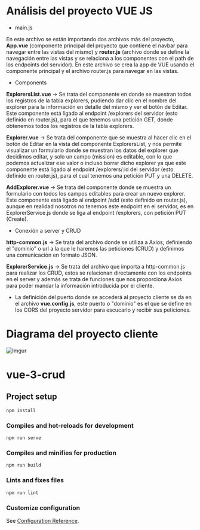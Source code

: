 # Análisis del proyecto VUE JS

* main.js

En este archivo se están importando dos archivos más del proyecto, **App.vue** (componente principal del proyecto que contiene el navbar para navegar entre las vistas del mismo) y **router.js** (archivo donde se define la navegación entre las vistas y se relaciona a los componentes con el path de los endpoints del servidor). En este archivo se crea la app de VUE usando el componente principal y el archivo router.js para navegar en las vistas.

* Components

**ExplorersList.vue** -> Se trata del componente en donde se muestran todos los registros de la tabla explorers, pudiendo dar clic en el nombre del explorer para la información en detalle del mismo y ver el botón de Editar. Este componente está ligado al endpoint /explorers del servidor (esto definido en router.js), para el que tenemos una petición GET, donde obtenemos todos los registros de la tabla explorers.

**Explorer.vue** -> Se trata del componente que se muestra al hacer clic en el botón de Editar en la vista del componente ExplorersList, y nos permite visualizar un formulario donde se muestran los datos del explorer que decidimos editar, y solo un campo (mission) es editable, con lo que podemos actualizar ese valor o incluso borrar dicho explorer ya que este componente está ligado al endpoint /explorers/:id del servidor (esto definido en router.js), para el cual tenemos una petición PUT y una DELETE.

**AddExplorer.vue** -> Se trata del componente donde se muestra un formulario con todos los campos editables para crear un nuevo explorer. Este componente está ligado al endpoint /add (esto definido en router.js), aunque en realidad nosotros no tenemos este endpoint en el servidor, es en ExplorerService.js donde se liga al endpoint /explorers, con petición PUT (Create).


* Conexión a server y CRUD

**http-common.js** -> Se trata del archivo donde se utiliza a Axios, definiendo el "dominio" o url a la que le haremos las peticiones (CRUD) y definimos una comunicación en formato JSON.

**ExplorerService.js** -> Se trata del archivo que importa a http-common.js para realizar los CRUD, estos se relacionan directamente con los endpoints en el server y además se trata de funciones que nos proporciona Axios para poder mandar la información introducida por el cliente.


* La definición del puerto donde se accederá al proyecto cliente se da en el archivo **vue.config.js**, este puerto o "dominio" es el que se define en los CORS del proyecto servidor para escucarlo y recibir sus peticiones.


# Diagrama del proyecto cliente

![Imgur](https://i.imgur.com/6NazN1r.jpg)


# vue-3-crud

## Project setup
```
npm install
```

### Compiles and hot-reloads for development
```
npm run serve
```

### Compiles and minifies for production
```
npm run build
```

### Lints and fixes files
```
npm run lint
```

### Customize configuration
See [Configuration Reference](https://cli.vuejs.org/config/).
